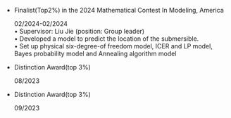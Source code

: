 - Finalist(Top2%) in the 2024 Mathematical Contest In Modeling, America</p>02/2024-02/2024     
• Supervisor: Liu Jie   (position: Group leader)  
• Developed a model to predict the location of the submersible.  
• Set up physical six-degree-of freedom model, ICER and LP model, Bayes probability model and Annealing algorithm model

- Distinction Award(top 3%)</p>08/2023

- Distinction Award(top 3%)</p>09/2023

 